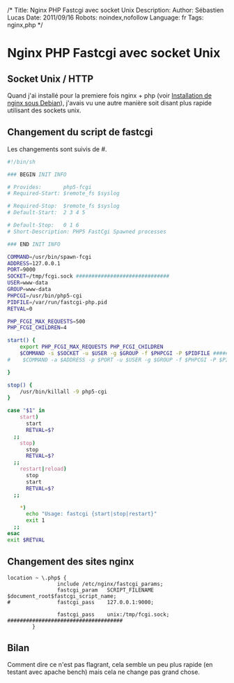 /*
Title: Nginx PHP Fastcgi avec socket Unix
Description: 
Author: Sébastien Lucas
Date: 2011/09/16
Robots: noindex,nofollow
Language: fr
Tags: nginx,php
*/
# Nginx PHP Fastcgi avec socket Unix

## Socket Unix / HTTP
Quand j'ai installé pour la premiere fois nginx + php (voir [Installation de nginx sous Debian](/blog/nginx-php-install)), j'avais vu une autre manière soit disant plus rapide utilisant des sockets unix.
## Changement du script de fastcgi

Les changements sont suivis de #.
```bash
#!/bin/sh

### BEGIN INIT INFO

# Provides:       php5-fcgi
# Required-Start: $remote_fs $syslog

# Required-Stop:  $remote_fs $syslog
# Default-Start:  2 3 4 5

# Default-Stop:   0 1 6
# Short-Description: PHP5 FastCgi Spawned processes

### END INIT INFO

COMMAND=/usr/bin/spawn-fcgi
ADDRESS=127.0.0.1
PORT=9000
SOCKET=/tmp/fcgi.sock ##############################
USER=www-data
GROUP=www-data
PHPCGI=/usr/bin/php5-cgi
PIDFILE=/var/run/fastcgi-php.pid
RETVAL=0

PHP_FCGI_MAX_REQUESTS=500
PHP_FCGI_CHILDREN=4

start() {
    export PHP_FCGI_MAX_REQUESTS PHP_FCGI_CHILDREN
    $COMMAND -s $SOCKET -u $USER -g $GROUP -f $PHPCGI -P $PIDFILE ###############################
#    $COMMAND -a $ADDRESS -p $PORT -u $USER -g $GROUP -f $PHPCGI -P $PIDFILE

}

stop() {
    /usr/bin/killall -9 php5-cgi
}

case "$1" in
    start)
      start
      RETVAL=$?
  ;;
    stop)
      stop
      RETVAL=$?
  ;;
    restart|reload)
      stop
      start
      RETVAL=$?
  ;;

    *)
      echo "Usage: fastcgi {start|stop|restart}"
      exit 1
  ;;
esac
exit $RETVAL
```
## Changement des sites nginx

```
location ~ \.php$ {
                include /etc/nginx/fastcgi_params;
                fastcgi_param   SCRIPT_FILENAME  $document_root$fastcgi_script_name;
#               fastcgi_pass    127.0.0.1:9000;

                fastcgi_pass    unix:/tmp/fcgi.sock; #####################################
        }
```
## Bilan

Comment dire ce n'est pas flagrant, cela semble un peu plus rapide (en testant avec apache bench) mais cela ne change pas grand chose.






